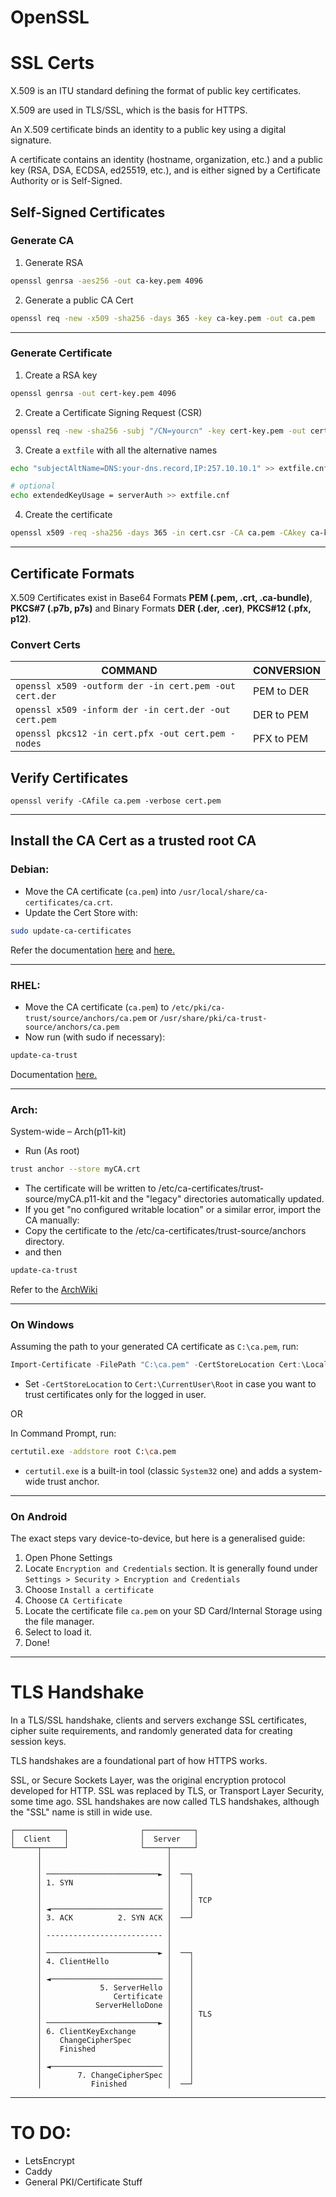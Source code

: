 # OpenSSL

# SSL Certs

X.509 is an ITU standard defining the format of public key certificates.

X.509 are used in TLS/SSL, which is the basis for HTTPS.

An X.509 certificate binds an identity to a public key using a digital signature.

A certificate contains an identity (hostname, organization, etc.) and a public key (RSA, DSA, ECDSA, ed25519, etc.), and is either signed by a Certificate Authority or is Self-Signed.

## Self-Signed Certificates

### Generate CA
1. Generate RSA
```bash
openssl genrsa -aes256 -out ca-key.pem 4096
```
2. Generate a public CA Cert
```bash
openssl req -new -x509 -sha256 -days 365 -key ca-key.pem -out ca.pem
```

-----

### Generate Certificate
1. Create a RSA key
```bash
openssl genrsa -out cert-key.pem 4096
```
2. Create a Certificate Signing Request (CSR)
```bash
openssl req -new -sha256 -subj "/CN=yourcn" -key cert-key.pem -out cert.csr
```
3. Create a `extfile` with all the alternative names
```bash
echo "subjectAltName=DNS:your-dns.record,IP:257.10.10.1" >> extfile.cnf
```
```bash
# optional
echo extendedKeyUsage = serverAuth >> extfile.cnf
```
4. Create the certificate
```bash
openssl x509 -req -sha256 -days 365 -in cert.csr -CA ca.pem -CAkey ca-key.pem -out cert.pem -extfile extfile.cnf -CAcreateserial
```

-----

## Certificate Formats

X.509 Certificates exist in Base64 Formats **PEM (.pem, .crt, .ca-bundle)**, **PKCS#7 (.p7b, p7s)** and Binary Formats **DER (.der, .cer)**, **PKCS#12 (.pfx, p12)**.

### Convert Certs

COMMAND | CONVERSION
---|---
`openssl x509 -outform der -in cert.pem -out cert.der` | PEM to DER
`openssl x509 -inform der -in cert.der -out cert.pem` | DER to PEM
`openssl pkcs12 -in cert.pfx -out cert.pem -nodes` | PFX to PEM

## Verify Certificates
`openssl verify -CAfile ca.pem -verbose cert.pem`

-----

## Install the CA Cert as a trusted root CA

### Debian:

- Move the CA certificate (`ca.pem`) into `/usr/local/share/ca-certificates/ca.crt`.
- Update the Cert Store with:
```bash
sudo update-ca-certificates
```

Refer the documentation [here](https://wiki.debian.org/Self-Signed_Certificate) and [here.](https://manpages.debian.org/buster/ca-certificates/update-ca-certificates.8.en.html)

-----

### RHEL:

- Move the CA certificate (`ca.pem`) to `/etc/pki/ca-trust/source/anchors/ca.pem` or `/usr/share/pki/ca-trust-source/anchors/ca.pem`
- Now run (with sudo if necessary):
```bash
update-ca-trust
```

Documentation [here.](https://docs.fedoraproject.org/en-US/quick-docs/using-shared-system-certificates/)

-----

### Arch:

System-wide – Arch(p11-kit)

- Run (As root)

```bash
trust anchor --store myCA.crt
```

- The certificate will be written to /etc/ca-certificates/trust-source/myCA.p11-kit and the "legacy" directories automatically updated.
- If you get "no configured writable location" or a similar error, import the CA manually:
- Copy the certificate to the /etc/ca-certificates/trust-source/anchors directory.
- and then

```bash 
update-ca-trust
```

Refer to the [ArchWiki](https://wiki.archlinux.org/title/User:Grawity/Adding_a_trusted_CA_certificate)

-----

### On Windows

Assuming the path to your generated CA certificate as `C:\ca.pem`, run:
```powershell
Import-Certificate -FilePath "C:\ca.pem" -CertStoreLocation Cert:\LocalMachine\Root
```
- Set `-CertStoreLocation` to `Cert:\CurrentUser\Root` in case you want to trust certificates only for the logged in user.

OR

In Command Prompt, run:
```sh
certutil.exe -addstore root C:\ca.pem
```

- `certutil.exe` is a built-in tool (classic `System32` one) and adds a system-wide trust anchor.

-----

### On Android

The exact steps vary device-to-device, but here is a generalised guide:

1. Open Phone Settings
2. Locate `Encryption and Credentials` section. It is generally found under `Settings > Security > Encryption and Credentials`
3. Choose `Install a certificate`
4. Choose `CA Certificate`
5. Locate the certificate file `ca.pem` on your SD Card/Internal Storage using the file manager.
6. Select to load it.
7. Done!

-----

# TLS Handshake

In a TLS/SSL handshake, clients and servers exchange SSL certificates, cipher suite requirements, and randomly generated data for creating session keys.

TLS handshakes are a foundational part of how HTTPS works.

SSL, or Secure Sockets Layer, was the original encryption protocol developed for HTTP. SSL was replaced by TLS, or Transport Layer Security, some time ago. SSL handshakes are now called TLS handshakes, although the "SSL" name is still in wide use.

```
┌───────────┐                ┌───────────┐
│  Client   │                │  Server   │
└─────┬─────┘                └─────┬─────┘
      │                            │
      │                            │
      │ ─────────────────────────► │  ──┐
      │ 1. SYN                     │    │
      │                            │    │
      │                            │    │ TCP
      │ ◄───────────────────────── │    │
      │ 3. ACK          2. SYN ACK │  ──┘
      │                            │
      │ -------------------------- │
      │                            │
      │ ─────────────────────────► │  ──┐
      │ 4. ClientHello             │    │
      │                            │    │
      │ ◄───────────────────────── │    │
      │             5. ServerHello │    │
      │                Certificate │    │
      │            ServerHelloDone │    │
      │                            │    │ TLS
      │ ─────────────────────────► │    │
      │ 6. ClientKeyExchange       │    │
      │    ChangeCipherSpec        │    │
      │    Finished                │    │
      │                            │    │
      │ ◄───────────────────────── │    │
      │        7. ChangeCipherSpec │    │
      │           Finished         │  ──┘

```

-----

# TO DO:

* LetsEncrypt
* Caddy
* General PKI/Certificate Stuff
